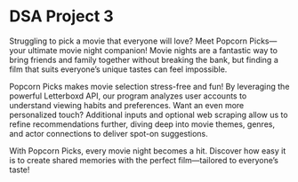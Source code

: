 # DSA Project 3

Struggling to pick a movie that everyone will love? Meet Popcorn Picks—your ultimate movie night companion! Movie nights are a fantastic way to bring friends and family together without breaking the bank, but finding a film that suits everyone’s unique tastes can feel impossible.

Popcorn Picks makes movie selection stress-free and fun! By leveraging the powerful Letterboxd API, our program analyzes user accounts to understand viewing habits and preferences. Want an even more personalized touch? Additional inputs and optional web scraping allow us to refine recommendations further, diving deep into movie themes, genres, and actor connections to deliver spot-on suggestions.

With Popcorn Picks, every movie night becomes a hit. Discover how easy it is to create shared memories with the perfect film—tailored to everyone’s taste!
